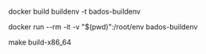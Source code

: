 docker build buildenv -t bados-buildenv

docker run --rm -it -v "$(pwd)":/root/env bados-buildenv

make build-x86_64